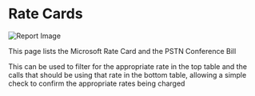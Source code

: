 # Rate Cards

![Report Image](/TeamsBillingYE/TB2444.png)

This page lists the Microsoft Rate Card and the PSTN Conference Bill

This can be used to filter for the appropriate rate in the top table and the calls that should be using that rate in the bottom table, allowing a simple check to confirm the appropriate rates being charged

